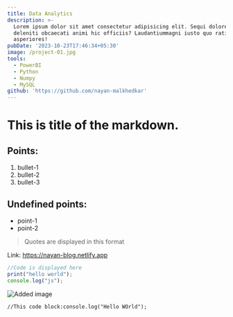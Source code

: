 ```yaml
---
title: Data Analytics
description: >-
  Lorem ipsum dolor sit amet consectetur adipisicing elit. Sequi dolores,
  deleniti obcaecati animi hic officiis? Laudantiummagni iusto quo ratione
  asperiores!
pubDate: '2023-10-23T17:46:34+05:30'
image: /project-01.jpg
tools:
  - PowerBI
  - Python
  - Numpy
  - MySQL
github: 'https://github.com/nayan-malkhedkar'
---
```


# This is title of the markdown.

## Points:

1. bullet-1
2. bullet-2
3. bullet-3

## Undefined points:

- point-1
- point-2

> Quotes are displayed in this format

Link: <https://nayan-blog.netlify.app>

```js
//Code is displayed here
print("hello world");
console.log("js");
```

![Added image](/blog-placeholder-1.jpg)

```
//This code block:console.log("Hello WOrld");
```
